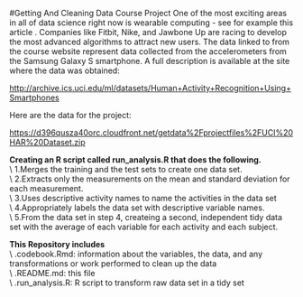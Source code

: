 
#Getting And Cleaning Data Course Project
One of the most exciting areas in all of data science right now is wearable computing - see for example this article . Companies like Fitbit, Nike, and Jawbone Up are racing to develop the most advanced algorithms to attract new users. The data linked to from the course website represent data collected from the accelerometers from the Samsung Galaxy S smartphone. A full description is available at the site where the data was obtained: 

http://archive.ics.uci.edu/ml/datasets/Human+Activity+Recognition+Using+Smartphones

Here are the data for the project: 

https://d396qusza40orc.cloudfront.net/getdata%2Fprojectfiles%2FUCI%20HAR%20Dataset.zip 

<b>Creating an R script called run_analysis.R that does the following.</b> <br>
\ 1.Merges the training and the test sets to create one data set.<br>
\ 2.Extracts only the measurements on the mean and standard deviation for each measurement.<br> 
\ 3.Uses descriptive activity names to name the activities in the data set<br>
\ 4.Appropriately labels the data set with descriptive variable names. <br>
\ 5.From the data set in step 4, createing a second, independent tidy data set with the average of each variable for each activity and each subject.<br>

<b>This Repository includes</b><br>
\ .codebook.Rmd: information about the variables, the data, and any transformations or work performed to clean up the data<br>
\ .README.md: this file<br>
\ .run_analysis.R: R script to transform raw data set in a tidy set<br>



